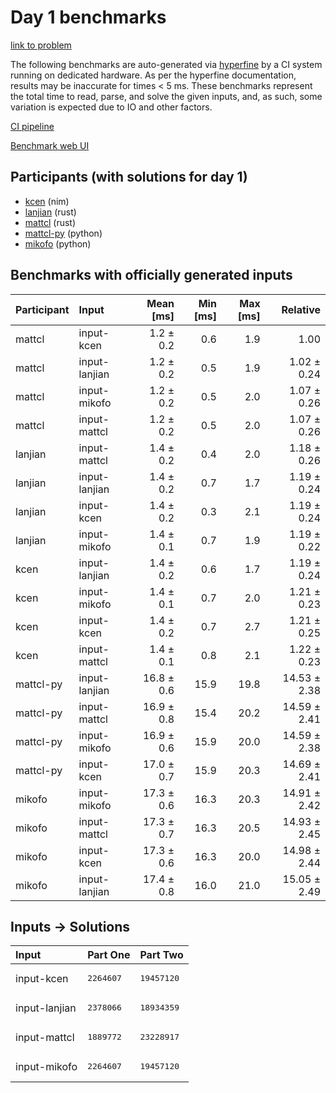 # Day 1 benchmarks

[link to problem](https://adventofcode.com/2024/day/1)

The following benchmarks are auto-generated via
[hyperfine](https://github.com/sharkdp/hyperfine) by a CI system running on
dedicated hardware. As per the hyperfine documentation, results may be
inaccurate for times < 5 ms. These benchmarks represent the total time to read,
parse, and solve the given inputs, and, as such, some variation is expected due
to IO and other factors.

[CI pipeline](http://ci.papercode.net:8080/teams/main/pipelines/aoc2024)

[Benchmark web UI](https://aoc.ancalagon.black)


## Participants (with solutions for day 1)

- [kcen](https://github.com/kcen/aoc2024) (nim)
- [lanjian](https://github.com/lanjian/aoc-2024) (rust)
- [mattcl](https://github.com/mattcl/aoc2024) (rust)
- [mattcl-py](https://github.com/mattcl/aoc2024-py) (python)
- [mikofo](https://github.com/mikofo/aoc2024) (python)


## Benchmarks with officially generated inputs

| Participant | Input | Mean [ms] | Min [ms] | Max [ms] | Relative |
|:---|:---|---:|---:|---:|---:|
| mattcl | input-kcen | 1.2 ± 0.2 | 0.6 | 1.9 | 1.00 |
| mattcl | input-lanjian | 1.2 ± 0.2 | 0.5 | 1.9 | 1.02 ± 0.24 |
| mattcl | input-mikofo | 1.2 ± 0.2 | 0.5 | 2.0 | 1.07 ± 0.26 |
| mattcl | input-mattcl | 1.2 ± 0.2 | 0.5 | 2.0 | 1.07 ± 0.26 |
| lanjian | input-mattcl | 1.4 ± 0.2 | 0.4 | 2.0 | 1.18 ± 0.26 |
| lanjian | input-lanjian | 1.4 ± 0.2 | 0.7 | 1.7 | 1.19 ± 0.24 |
| lanjian | input-kcen | 1.4 ± 0.2 | 0.3 | 2.1 | 1.19 ± 0.24 |
| lanjian | input-mikofo | 1.4 ± 0.1 | 0.7 | 1.9 | 1.19 ± 0.22 |
| kcen | input-lanjian | 1.4 ± 0.2 | 0.6 | 1.7 | 1.19 ± 0.24 |
| kcen | input-mikofo | 1.4 ± 0.1 | 0.7 | 2.0 | 1.21 ± 0.23 |
| kcen | input-kcen | 1.4 ± 0.2 | 0.7 | 2.7 | 1.21 ± 0.25 |
| kcen | input-mattcl | 1.4 ± 0.1 | 0.8 | 2.1 | 1.22 ± 0.23 |
| mattcl-py | input-lanjian | 16.8 ± 0.6 | 15.9 | 19.8 | 14.53 ± 2.38 |
| mattcl-py | input-mattcl | 16.9 ± 0.8 | 15.4 | 20.2 | 14.59 ± 2.41 |
| mattcl-py | input-mikofo | 16.9 ± 0.6 | 15.9 | 20.0 | 14.59 ± 2.38 |
| mattcl-py | input-kcen | 17.0 ± 0.7 | 15.9 | 20.3 | 14.69 ± 2.41 |
| mikofo | input-mikofo | 17.3 ± 0.6 | 16.3 | 20.3 | 14.91 ± 2.42 |
| mikofo | input-mattcl | 17.3 ± 0.7 | 16.3 | 20.5 | 14.93 ± 2.45 |
| mikofo | input-kcen | 17.3 ± 0.6 | 16.3 | 20.0 | 14.98 ± 2.44 |
| mikofo | input-lanjian | 17.4 ± 0.8 | 16.0 | 21.0 | 15.05 ± 2.49 |


## Inputs -> Solutions

| Input | Part One | Part Two |
|:---|:---|:---|
|input-kcen|<pre>2264607</pre>|<pre>19457120</pre>|
|input-lanjian|<pre>2378066</pre>|<pre>18934359</pre>|
|input-mattcl|<pre>1889772</pre>|<pre>23228917</pre>|
|input-mikofo|<pre>2264607</pre>|<pre>19457120</pre>|